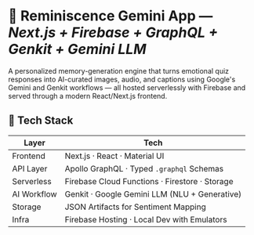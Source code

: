 # 🧠 Reminiscence Gemini App — *Next.js + Firebase + GraphQL + Genkit + Gemini LLM*

A personalized memory-generation engine that turns emotional quiz responses into AI-curated images, audio, and captions using Google's Gemini and Genkit workflows — all hosted serverlessly with Firebase and served through a modern React/Next.js frontend.
## 🚀 Tech Stack

| Layer         | Tech                                                                 |
|---------------|----------------------------------------------------------------------|
| Frontend      | Next.js · React · Material UI                                        |
| API Layer     | Apollo GraphQL · Typed `.graphql` Schemas                            |
| Serverless    | Firebase Cloud Functions · Firestore · Storage                       |
| AI Workflow   | Genkit · Google Gemini LLM (NLU + Generative)                        |
| Storage       | JSON Artifacts for Sentiment Mapping                                 |
| Infra         | Firebase Hosting · Local Dev with Emulators                          |
